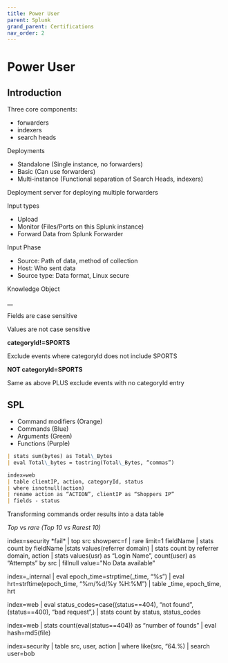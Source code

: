 ```yaml
---
title: Power User
parent: Splunk
grand_parent: Certifications
nav_order: 2
---
```


# Power User

## Introduction
Three core components:

- forwarders
- indexers
- search heads

Deployments

- Standalone (Single instance, no forwarders)
- Basic (Can use forwarders)
- Multi-instance (Functional separation of Search Heads, indexers)

Deployment server for deploying multiple forwarders

Input types

- Upload
- Monitor (Files/Ports on this Splunk instance)
- Forward Data from Splunk Forwarder

Input Phase

- Source: Path of data, method of collection
- Host: Who sent data
- Source type: Data format, Linux secure

Knowledge Object

<group name>\_<type>\_<description>

Fields are case sensitive

Values are not case sensitive

**categoryId!=SPORTS**

Exclude events where categoryId does not include SPORTS

**NOT categoryId=SPORTS**

Same as above PLUS exclude events with no categoryId entry

## SPL

- Command modifiers (Orange)
- Commands (Blue)
- Arguments (Green)
- Functions (Purple)

```markdown
| stats sum(bytes) as Total\_Bytes
| eval Total\_bytes = tostring(Total\_Bytes, “commas”)
```

```markdown
index=web
| table clientIP, action, categoryId, status
| where isnotnull(action)
| rename action as “ACTION”, clientIP as “Shoppers IP”
| fields - status
```

Transforming commands order results into a data table

*Top* vs *rare (Top 10 vs Rarest 10)*

index=security \*fail\* | top src showperc=f
| rare limit=1 fieldName
| stats count by fieldName
|stats values(referrer domain)
| stats count by referrer domain, action
| stats values(usr) as “Login Name”, count(user) as “Attempts” by src
| fillnull value="No Data available"

index=\_internal
| eval epoch\_time=strptime(\_time, “%s”)
| eval hrt=strftime(epoch\_time, “%m/%d/%y %H:%M”)
| table \_time, epoch\_time, hrt

index=web
| eval status\_codes=case((status==404), “not found”, (status==400), “bad request”,)
| stats count by status, status\_codes

index=web
| stats count(eval(status==404)) as “number of founds”
| eval hash=md5(file)

index=security
| table src, user, action
| where like(src, “64.%)
| search user=bob

